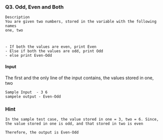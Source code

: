 ### Q3. Odd, Even and Both
    Description
    You are given two numbers, stored in the variable with the following names
    one, two
#
    - If both the values are even, print Even
    - Else if both the values are odd, print Odd
    - else print Even-Odd

#### Input
The first and the only line of the input contains, the values stored in one, two

    Sample Input  - 3 6
    sampele output - Even-Odd

### Hint
    In the sample test case, the value stored in one = 3, two = 6. Since, the value stored in one is odd, and that stored in two is even

    Therefore, the output is Even-Odd